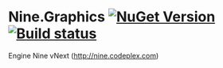 # Nine.Graphics [![NuGet Version](http://img.shields.io/nuget/v/Nine.Graphics.svg)](https://www.nuget.org/packages/Nine.Graphics) [![Build status](https://ci.appveyor.com/api/projects/status/lj0j06cxmlhymr3f)](https://ci.appveyor.com/project/yufeih/nine-graphics)
Engine Nine vNext (http://nine.codeplex.com)

